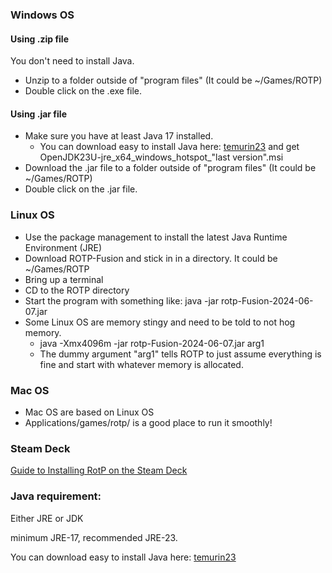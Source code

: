 ### Windows OS

#### Using .zip file

You don't need to install Java.
- Unzip to a folder outside of "program files" (It could be ~/Games/ROTP)
- Double click on the .exe file.

#### Using .jar file

- Make sure you have at least Java 17 installed.
  - You can download easy to install Java here: [temurin23](https://github.com/adoptium/temurin23-binaries/releases/latest) and get OpenJDK23U-jre_x64_windows_hotspot_"last version".msi
- Download the .jar file to a folder outside of "program files" (It could be ~/Games/ROTP)
- Double click on the .jar file.


### Linux OS

- Use the package management to install the latest Java Runtime Environment (JRE)
- Download ROTP-Fusion and stick in in a directory. It could be ~/Games/ROTP
- Bring up a terminal
- CD to the ROTP directory
- Start the program with something like: java -jar rotp-Fusion-2024-06-07.jar
- Some Linux OS are memory stingy and need to be told to not hog memory.
  - java -Xmx4096m -jar rotp-Fusion-2024-06-07.jar arg1
  - The dummy argument "arg1" tells ROTP to just assume everything is fine and start with whatever memory is allocated.


### Mac OS

- Mac OS are based on Linux OS
- Applications/games/rotp/ is a good place to run it smoothly!


### Steam Deck

[Guide to Installing RotP on the Steam Deck](https://old.reddit.com/r/rotp/comments/xgu9i7/guide_to_installing_rotp_on_the_steam_deck_2022/)


### Java requirement:

Either JRE or JDK

minimum JRE-17, recommended JRE-23.

You can download easy to install Java here: [temurin23](https://github.com/adoptium/temurin23-binaries/releases/latest)
